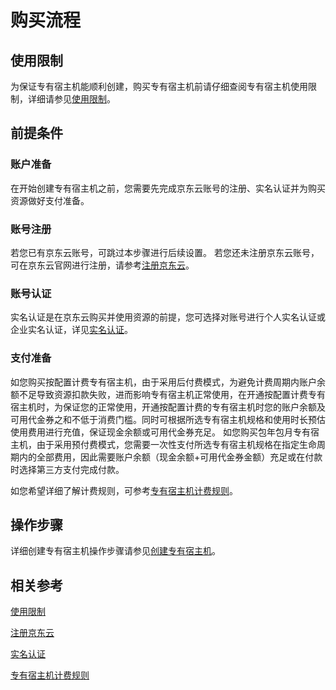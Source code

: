 # 购买流程
## 使用限制
为保证专有宿主机能顺利创建，购买专有宿主机前请仔细查阅专有宿主机使用限制，详细请参见[使用限制](../Introduction/Restrictions.md)。
## 前提条件
### 账户准备
在开始创建专有宿主机之前，您需要先完成京东云账号的注册、实名认证并为购买资源做好支付准备。
### 账号注册
若您已有京东云账号，可跳过本步骤进行后续设置。
若您还未注册京东云账号，可在京东云官网进行注册，请参考[注册京东云](https://accounts.jdcloud.com/p/regPage?source=jdcloud%26ReturnUrl=%2f%2fuc.jdcloud.com%2fpassport%2fcomplete%3freturnUrl%3d//www.jdcloud.com/)。
### 账号认证
实名认证是在京东云购买并使用资源的前提，您可选择对账号进行个人实名认证或企业实名认证，详见[实名认证](../../../User-Service/Real-Name-Verification/Real-Name-Verification.md)。
### 支付准备
如您购买按配置计费专有宿主机，由于采用后付费模式，为避免计费周期内账户余额不足导致资源扣款失败，进而影响专有宿主机正常使用，在开通按配置计费专有宿主机时，为保证您的正常使用，开通按配置计费的专有宿主机时您的账户余额及可用代金券之和不低于消费门槛。同时可根据所选专有宿主机规格和使用时长预估使用费用进行充值，保证现金余额或可用代金券充足。
如您购买包年包月专有宿主机，由于采用预付费模式，您需要一次性支付所选专有宿主机规格在指定生命周期内的全部费用，因此需要账户余额（现金余额+可用代金券金额）充足或在付款时选择第三方支付完成付款。

如您希望详细了解计费规则，可参考[专有宿主机计费规则](Billing-Overview.md)。

## 操作步骤
详细创建专有宿主机操作步骤请参见[创建专有宿主机](../Operation-Guide/Create-Dedicated-Host.md)。

## 相关参考
[使用限制](../Introduction/Restrictions.md)

[注册京东云](https://accounts.jdcloud.com/p/regPage?source=jdcloud%26ReturnUrl=%2f%2fuc.jdcloud.com%2fpassport%2fcomplete%3freturnUrl%3d//www.jdcloud.com/)

[实名认证](../../../User-Service/Real-Name-Verification/Real-Name-Verification.md)

[专有宿主机计费规则](Billing-Overview.md)







 
